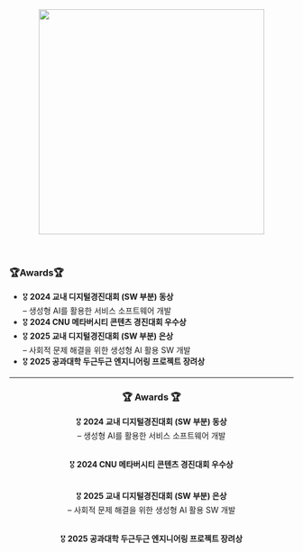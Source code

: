 <!--타이틀 부분-->
<div align="center">
  <img src="https://media1.tenor.com/m/Z0gQw-L03vAAAAAd/park-myeongsu-study.gif" style="width: 400px; height: auto;" />
</div>

<br>
<br>

<h3>🏆Awards🏆</h3>
<ul>
  <li>🎖️ <strong>2024 교내 디지털경진대회 (SW 부분) 동상</strong><br>
      – 생성형 AI를 활용한 서비스 소프트웨어 개발
  </li>
  <li>🎖️ <strong>2024 CNU 메타버시티 콘텐츠 경진대회 우수상 </strong></li>
  <li>🎖️ <strong>2025 교내 디지털경진대회 (SW 부분) 은상</strong><br>
      – 사회적 문제 해결을 위한 생성형 AI 활용 SW 개발
  </li>
  <li>🎖️ <strong>2025 공과대학 두근두근 엔지니어링 프로젝트 장려상</strong></li>
</ul>

<hr>

<h3 align="center">🏆 Awards 🏆</h3>
<div align="center">
  🎖️ <strong>2024 교내 디지털경진대회 (SW 부분) 동상</strong><br>
  – 생성형 AI를 활용한 서비스 소프트웨어 개발<br><br>
  
  🎖️ <strong>2024 CNU 메타버시티 콘텐츠 경진대회 우수상</strong><br><br>

  🎖️ <strong>2025 교내 디지털경진대회 (SW 부분) 은상</strong><br>
  – 사회적 문제 해결을 위한 생성형 AI 활용 SW 개발<br><br>

  🎖️ <strong>2025 공과대학 두근두근 엔지니어링 프로젝트 장려상</strong>
</div>
